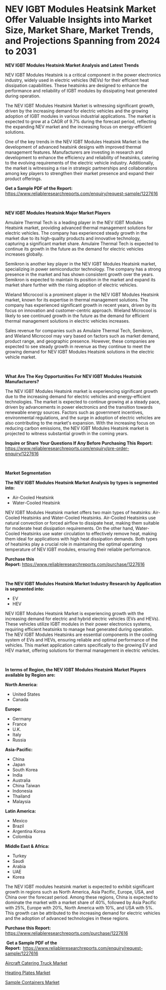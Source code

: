 <p><h1>NEV IGBT Modules Heatsink Market Offer Valuable Insights into Market Size, Market Share, Market Trends, and Projections Spanning from 2024 to 2031</h1></p><p><strong>NEV IGBT Modules Heatsink Market Analysis and Latest Trends</strong></p>
<p><p>NEV IGBT Modules Heatsink is a critical component in the power electronics industry, widely used in electric vehicles (NEVs) for their efficient heat dissipation capabilities. These heatsinks are designed to enhance the performance and reliability of IGBT modules by dissipating heat generated during operation.</p><p>The NEV IGBT Modules Heatsink Market is witnessing significant growth, driven by the increasing demand for electric vehicles and the growing adoption of IGBT modules in various industrial applications. The market is expected to grow at a CAGR of 9.7% during the forecast period, reflecting the expanding NEV market and the increasing focus on energy-efficient solutions.</p><p>One of the key trends in the NEV IGBT Modules Heatsink Market is the development of advanced heatsink designs with improved thermal management features. Manufacturers are investing in research and development to enhance the efficiency and reliability of heatsinks, catering to the evolving requirements of the electric vehicle industry. Additionally, the market is witnessing a rise in strategic partnerships and collaborations among key players to strengthen their market presence and expand their product offerings.</p></p>
<p><strong>Get a Sample PDF of the Report:&nbsp;</strong> <a href="https://www.reliableresearchreports.com/enquiry/request-sample/1227616">https://www.reliableresearchreports.com/enquiry/request-sample/1227616</a></p>
<p>&nbsp;</p>
<p><strong>NEV IGBT Modules Heatsink Major Market Players</strong></p>
<p><p>Amulaire Thermal Tech is a leading player in the NEV IGBT Modules Heatsink market, providing advanced thermal management solutions for electric vehicles. The company has experienced steady growth in the market due to its high-quality products and innovative technology, capturing a significant market share. Amulaire Thermal Tech is expected to continue its growth in the future as the demand for electric vehicles increases globally.</p><p>Semikron is another key player in the NEV IGBT Modules Heatsink market, specializing in power semiconductor technology. The company has a strong presence in the market and has shown consistent growth over the years. Semikron is expected to maintain its position in the market and expand its market share further with the rising adoption of electric vehicles.</p><p>Wieland Microcool is a prominent player in the NEV IGBT Modules Heatsink market, known for its expertise in thermal management solutions. The company has experienced significant growth in recent years, driven by its focus on innovation and customer-centric approach. Wieland Microcool is likely to see continued growth in the future as the demand for efficient thermal management solutions in electric vehicles increases.</p><p>Sales revenue for companies such as Amulaire Thermal Tech, Semikron, and Wieland Microcool may vary based on factors such as market demand, product range, and geographic presence. However, these companies are expected to see steady growth in revenue as they continue to meet the growing demand for NEV IGBT Modules Heatsink solutions in the electric vehicle market.</p></p>
<p>&nbsp;</p>
<p><strong>What Are The Key Opportunities For NEV IGBT Modules Heatsink Manufacturers?</strong></p>
<p><p>The NEV IGBT Modules Heatsink market is experiencing significant growth due to the increasing demand for electric vehicles and energy-efficient technologies. The market is expected to continue growing at a steady pace, driven by advancements in power electronics and the transition towards renewable energy sources. Factors such as government incentives, environmental regulations, and the surge in adoption of electric vehicles are also contributing to the market's expansion. With the increasing focus on reducing carbon emissions, the NEV IGBT Modules Heatsink market is projected to witness substantial growth in the coming years.</p></p>
<p><strong>Inquire or Share Your Questions If Any Before Purchasing This Report:</strong> <a href="https://www.reliableresearchreports.com/enquiry/pre-order-enquiry/1227616">https://www.reliableresearchreports.com/enquiry/pre-order-enquiry/1227616</a></p>
<p>&nbsp;</p>
<p><strong>Market Segmentation</strong></p>
<p><strong>The NEV IGBT Modules Heatsink Market Analysis by types is segmented into:</strong></p>
<p><ul><li>Air-Cooled Heatsink</li><li>Water-Cooled Heatsink</li></ul></p>
<p><p>NEV IGBT Modules Heatsink market offers two main types of heatsinks: Air-Cooled Heatsinks and Water-Cooled Heatsinks. Air-Cooled Heatsinks use natural convection or forced airflow to dissipate heat, making them suitable for moderate heat dissipation requirements. On the other hand, Water-Cooled Heatsinks use water circulation to effectively remove heat, making them ideal for applications with high heat dissipation demands. Both types of heatsinks play a crucial role in maintaining the optimal operating temperature of NEV IGBT modules, ensuring their reliable performance.</p></p>
<p><strong>Purchase this Report:&nbsp;</strong><a href="https://www.reliableresearchreports.com/purchase/1227616">https://www.reliableresearchreports.com/purchase/1227616</a></p>
<p>&nbsp;</p>
<p><strong>The NEV IGBT Modules Heatsink Market Industry Research by Application is segmented into:</strong></p>
<p><ul><li>EV</li><li>HEV</li></ul></p>
<p><p>NEV IGBT Modules Heatsink Market is experiencing growth with the increasing demand for electric and hybrid electric vehicles (EVs and HEVs). These vehicles utilize IGBT modules in their power electronics systems, requiring efficient heatsinks to manage heat generated during operation. The NEV IGBT Modules Heatsinks are essential components in the cooling system of EVs and HEVs, ensuring reliable and optimal performance of the vehicles. This market application caters specifically to the growing EV and HEV market, offering solutions for thermal management in electric vehicles.</p></p>
<p>&nbsp;</p>
<p><strong>In terms of Region, the NEV IGBT Modules Heatsink Market Players available by Region are:</strong></p>
<p>
    <p> <strong> North America: </strong>
        <ul>
            <li>United States</li>
            <li>Canada</li>
        </ul>
        </p> 
    <p> <strong> Europe: </strong>
        <ul>
            <li>Germany</li>
            <li>France</li>
            <li>U.K.</li>
            <li>Italy</li>
            <li>Russia</li>
        </ul>
        </p> 
    <p> <strong> Asia-Pacific: </strong>
        <ul>
            <li>China</li>
            <li>Japan</li>
            <li>South Korea</li>
            <li>India</li>
            <li>Australia</li>
            <li>China Taiwan</li>
            <li>Indonesia</li>
            <li>Thailand</li>
            <li>Malaysia</li>
        </ul>
        </p> 
    <p> <strong> Latin America: </strong>
        <ul>
            <li>Mexico</li>
            <li>Brazil</li>
            <li>Argentina Korea</li>
            <li>Colombia</li>
        </ul>
        </p> 
    <p> <strong> Middle East & Africa: </strong>
        <ul>
            <li>Turkey</li>
            <li>Saudi</li>
            <li>Arabia</li>
            <li>UAE</li>
            <li>Korea</li>
        </ul>
    </p>
    </p>
<p><p>The NEV IGBT modules heatsink market is expected to exhibit significant growth in regions such as North America, Asia Pacific, Europe, USA, and China over the forecast period. Among these regions, China is expected to dominate the market with a market share of 40%, followed by Asia Pacific with 25%, Europe with 20%, North America with 10%, and USA with 5%. This growth can be attributed to the increasing demand for electric vehicles and the adoption of advanced technologies in these regions.</p></p>
<p><strong>Purchase this Report: </strong><a href="https://www.reliableresearchreports.com/purchase/1227616">https://www.reliableresearchreports.com/purchase/1227616</a></p>
<p>&nbsp;<strong>Get a Sample PDF of the Report:&nbsp;&nbsp;</strong><a href="https://www.reliableresearchreports.com/enquiry/request-sample/1227616">https://www.reliableresearchreports.com/enquiry/request-sample/1227616</a></p>
<p><strong></strong></p>
<p><p><a href="https://issuu.com/reportprime-2/docs/aircraft-catering-truck-market-size-2030.pptx">Aircraft Catering Truck Market</a></p><p><a href="https://view.publitas.com/reportprime-1/decoding-the-heating-plates-market-a-deep-dive-into-the-latest-market-trends-market-segmentation-and-competitive-analysis/">Heating Plates Market</a></p><p><a href="https://view.publitas.com/reportprime-1/global-sample-containers-market-size-and-market-trends-insights-and-projections-from-2024-to-2031/">Sample Containers Market</a></p></p>